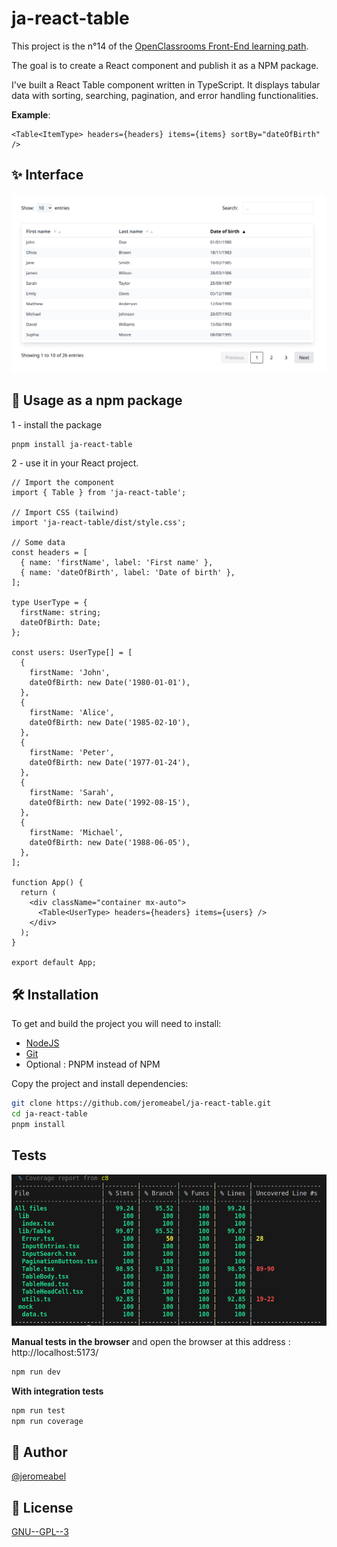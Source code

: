 # ja-react-table

This project is the n°14 of the [OpenClassrooms Front-End learning path](https://openclassrooms.com/fr/paths/516-developpeur-dapplication-javascript-react).

The goal is to create a React component and publish it as a NPM package.

I've built a React Table component written in TypeScript. It displays tabular data with sorting, searching, pagination, and error handling functionalities.

**Example**:

```tsx
<Table<ItemType> headers={headers} items={items} sortBy="dateOfBirth" />
```

## ✨ Interface

![ja-react-table component](screen.png)

## 🚀 Usage as a npm package

1 - install the package

```sh
pnpm install ja-react-table
```

2 - use it in your React project.

```tsx
// Import the component
import { Table } from 'ja-react-table';

// Import CSS (tailwind)
import 'ja-react-table/dist/style.css';

// Some data
const headers = [
  { name: 'firstName', label: 'First name' },
  { name: 'dateOfBirth', label: 'Date of birth' },
];

type UserType = {
  firstName: string;
  dateOfBirth: Date;
};

const users: UserType[] = [
  {
    firstName: 'John',
    dateOfBirth: new Date('1980-01-01'),
  },
  {
    firstName: 'Alice',
    dateOfBirth: new Date('1985-02-10'),
  },
  {
    firstName: 'Peter',
    dateOfBirth: new Date('1977-01-24'),
  },
  {
    firstName: 'Sarah',
    dateOfBirth: new Date('1992-08-15'),
  },
  {
    firstName: 'Michael',
    dateOfBirth: new Date('1988-06-05'),
  },
];

function App() {
  return (
    <div className="container mx-auto">
      <Table<UserType> headers={headers} items={users} />
    </div>
  );
}

export default App;
```

## 🛠️ Installation

To get and build the project you will need to install:

- [NodeJS](https://nodejs.org/)
- [Git](https://git-scm.com/)
- Optional : PNPM instead of NPM

Copy the project and install dependencies:

```sh
git clone https://github.com/jeromeabel/ja-react-table.git
cd ja-react-table
pnpm install
```

## Tests

![ja-react-table coverage](coverage.png)

**Manual tests in the browser** and open the browser at this address : http://localhost:5173/

```sh
npm run dev
```

**With integration tests**

```sh
npm run test
npm run coverage
```

## 👤 Author

[@jeromeabel](https://github.com/jeromeabel)

## 📝 License

[GNU--GPL--3](https://www.gnu.org/licenses/gpl-3.0.fr.html)

